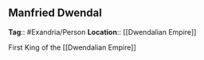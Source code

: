## Manfried Dwendal
**Tag**:: #Exandria/Person 
**Location**:: [[Dwendalian Empire]]

First King of the [[Dwendalian Empire]]